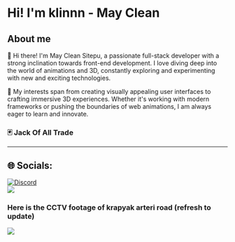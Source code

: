 # Hi! I'm klinnn - May Clean
## About me
👋 Hi there! I'm May Clean Sitepu, a passionate full-stack developer with a strong inclination towards front-end development. I love diving deep into the world of animations and 3D, constantly exploring and experimenting with new and exciting technologies.

🌟 My interests span from creating visually appealing user interfaces to crafting immersive 3D experiences. Whether it's working with modern frameworks or pushing the boundaries of web animations, I am always eager to learn and innovate.

### 🃏 Jack Of All Trade 
---
## 🌐 Socials:
[![Discord](https://img.shields.io/badge/Discord-%237289DA.svg?logo=discord&logoColor=white)](https://discord.gg/meikuring)
<br/>
[![](https://visitcount.itsvg.in/api?id=MayCleanSitepu&icon=0&color=0)](https://visitcount.itsvg.in)

<h3>Here is the CCTV footage of krapyak arteri road (refresh to update)</h3>
<image src="https://jid.jasamarga.com/cctv2/f8a43ed?tx="/>
